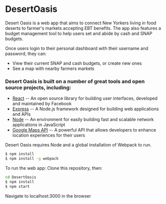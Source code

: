 # DesertOasis

Desert Oasis is a web app that aims to connect New Yorkers living in food deserts to farmer's markets accepting EBT benefits. The app also features a budget management tool to help users set and abide by cash and SNAP budgets.

Once users login to their personal dashboard with their username and password, they can:
* View their current SNAP and cash budgets, or create new ones
* See a map with nearby farmers markets

### Desert Oasis is built on a number of great tools and open source projects, including:
* [React](https://facebook.github.io/react/) -- An open source library for building user interfaces, developed and maintained by Facebook
* [Express](https://expressjs.com/) -- A Node.js framework designed for building web applications and APIs
* [Node](https://nodejs.org/en/) -- An environment for easily building fast and scalable network applications in JavaScript
* [Google Maps API](https://developers.google.com/maps/) -- A powerful API that allows developers to enhance location experiences for their users

Desert Oasis requires Node and a global installation of Webpack to run.
```sh
$ npm install
$ npm install -g webpack
```

To run the web app:
Clone this repository, then:
```sh
cd DesertOasis
$ npm install
$ npm start
```
Navigate to localhost:3000 in the browser



